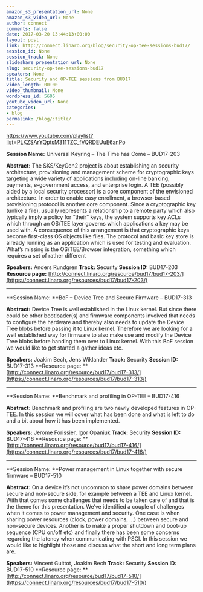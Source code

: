 ```yaml
---
amazon_s3_presentation_url: None
amazon_s3_video_url: None
author: connect
comments: false
date: 2017-03-20 13:44:13+00:00
layout: post
link: http://connect.linaro.org/blog/security-op-tee-sessions-bud17/
session_id: None
session_track: None
slideshare_presentation_url: None
slug: security-op-tee-sessions-bud17
speakers: None
title: Security and OP-TEE sessions from BUD17
video_length: 00:00
video_thumbnail: None
wordpress_id: 5605
youtube_video_url: None
categories:
- blog
permalink: /blog/:title/
---
```


https://www.youtube.com/playlist?list=PLKZSArYQptsM311TZC_fVQRDEUuE6anPo

**Session Name:** Universal Keyring – The Time has Come – BUD17-203

**Abstract:**
The SKS/KeyGen2 project is about establishing an security architecture, provisioning and management scheme for cryptographic keys targeting a wide variety of applications including on-line banking, payments, e-government access, and enterprise login. A TEE (possibly aided by a local security processor) is a core component of the envisioned architecture. In order to enable easy enrollment, a browser-based provisioning protocol is another core component. Since a cryptographic key (unlike a file), usually represents a relationship to a remote party which also typically imply a policy for “their” keys, the system supports key ACLs which through an OS/TEE layer governs which applications a key may be used with. A consequence of this arrangement is that cryptographic keys become first-class OS objects like files. The protocol and basic key store is already running as an application which is used for testing and evaluation. What’s missing is the OS/TEE/Browser integration, something which requires a set of rather different

**Speakers:** Anders Rundgren
**Track:** Security
**Session ID:** BUD17-203
**Resource page:** [http://connect.linaro.org/resource/bud17/bud17-203/](https://connect.linaro.org/resources/bud17/bud17-203/)



* * *



**Session Name: **BoF – Device Tree and Secure Firmware – BUD17-313

**Abstract:**
Device Tree is well established in the Linux kernel. But since there could be other bootloader(s) and firmware components involved that needs to configure the hardware and thereby also needs to update the Device Tree blobs before passing it to Linux kernel. Therefore we are looking for a well established way for firmware to also make use and modify the Device Tree blobs before handing them over to Linux kernel. With this BoF session we would like to get started a gather ideas etc.

**Speakers:** Joakim Bech, Jens Wiklander
**Track:** Security
**Session ID:** BUD17-313
**Resource page: **[http://connect.linaro.org/resource/bud17/bud17-313/](https://connect.linaro.org/resources/bud17/bud17-313/)



* * *



**Session Name: **Benchmark and profiling in OP-TEE – BUD17-416

**Abstract:**
Benchmark and profiling are two newly developed features in OP-TEE. In this session we will cover what has been done and what is left to do and a bit about how it has been implemented.

**Speakers:** Jerome Forissier, Igor Opaniuk
**Track:** Security
**Session ID:** BUD17-416
**Resource page: **[http://connect.linaro.org/resource/bud17/bud17-416/](https://connect.linaro.org/resources/bud17/bud17-416/)



* * *



**Session Name: **Power management in Linux together with secure firmware – BUD17-510

**Abstract:**
On a device it’s not uncommon to share power domains between secure and non-secure side, for example between a TEE and Linux kernel. With that comes some challenges that needs to be taken care of and that is the theme for this presentation. We’ve identified a couple of challenges when it comes to power management and security. One case is when sharing power resources (clock, power domains, …) between secure and non-secure devices. Another is to make a proper shutdown and boot-up sequence (CPU on/off etc) and finally there has been some concerns regarding the latency when communicating with PSCI. In this session we would like to highlight those and discuss what the short and long term plans are.

**Speakers:** Vincent Guittot, Joakim Bech
**Track:** Security
**Session ID:** BUD17-510
**Resource page: **[http://connect.linaro.org/resource/bud17/bud17-510/](https://connect.linaro.org/resources/bud17/bud17-510/)
